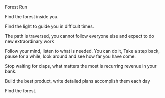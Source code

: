 Forest Run

Find the forest inside you.

Find the light to guide you in difficult times.

The path is traversed, you cannot follow everyone else and expect to do new extraordinary work

Follow your mind, listen to what is needed.
You can do it, Take a step back, pause for a while, look around and see how far you have come.

Stop waiting for claps, what matters the most is recurring revenue in your bank.

Build the best product, write detailed plans accomplish them each day

Find the forest.